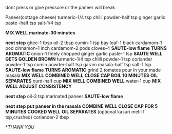 dont press or give pressure or the paneer will break

Paneer(cottage cheese)
turmeric-1/4  tsp
chilli powder-half  tsp
ginger garlic paste -half  tsp
salt-1/4  tsp

**MIX WELL**
**marinate-30 minutes**


**next step**
ghee-1  tbsp
oil-2  tbsp
cumin-1  tsp
bay leaf-1
black cardamom-1 pod
cinnamon-1 inch
cardamom-2 pods
cloves-4
**SAUTE-low flame**
**TURNS AROMATIC**
onion-1 finely chopped
ginger garlic paste-1  tsp
**SAUTE WELL**
**GETS GOLDEN BROWN**
turmeric-1/4  tsp
chilli powder-1  tsp
coriander powder-1  tsp
cumin powder-half  tsp
garam masala-half  tsp
salt-1  tsp
**SAUTE-low flame**
**TURNS AROMATIC**
grind 2 tomatos pour in your made masala
**MIX WELL**
**COMBINED WELL**
**CLOSE CAP BOIL 10 MINUTES**
**OIL SEPARATES**
curd-half cup
**MIX WELL**
**COMBINED WELL**
water-1  cup
**MIX WELL**
**ADJUST CONSISTENCY**


**next step**
oil-3  tsp
marinated paneer
**SAUTE-low flame**


**next step**
**put paneer in the masala**
**COMBINE WELL**
**CLOSE CAP FOR 5 MINUTES**
**COOKED WELL**
**OIL SEPARATES**
(optional kasuri meti-1  tsp,crushed)
coriander-2  tbsp   

**THANK YOU*